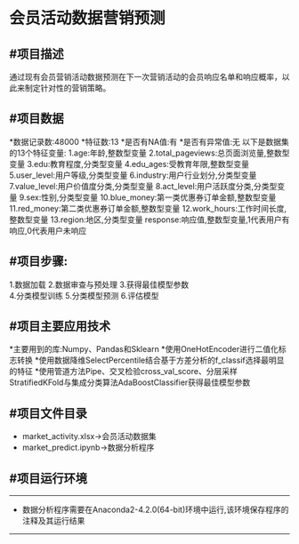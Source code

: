 会员活动数据营销预测
=======================
#项目描述
---
通过现有会员营销活动数据预测在下一次营销活动的会员响应名单和响应概率，以此来制定针对性的营销策略。

#项目数据
---
*数据记录数:48000
*特征数:13
*是否有NA值:有
*是否有异常值:无
以下是数据集的13个特征变量:
  1.age:年龄,整数型变量
  2.total_pageviews:总页面浏览量,整数型变量
  3.edu:教育程度,分类型变量
  4.edu_ages:受教育年限,整数型变量
  5.user_level:用户等级,分类型变量
  6.industry:用户行业划分,分类型变量
  7.value_level:用户价值度分类,分类型变量
  8.act_level:用户活跃度分类,分类型变量
  9.sex:性别,分类型变量
  10.blue_money:第一类优惠券订单金额,整数型变量
  11.red_money:第二类优惠券订单金额,整数型变量
  12.work_hours:工作时间长度,整数型变量
  13.region:地区,分类型变量
response:响应值,整数型变量,1代表用户有响应,0代表用户未响应

#项目步骤:
---
1.数据加载 
2.数据审查与预处理 
3.获得最佳模型参数  
4.分类模型训练
5.分类模型预测
6.评估模型

#项目主要应用技术
---
*主要用到的库:Numpy、Pandas和Sklearn
*使用OneHotEncoder进行二值化标志转换
*使用数据降维SelectPercentile结合基于方差分析的f_classif选择最明显的特征
*使用管道方法Pipe、交叉检验cross_val_score、分层采样StratifiedKFold与集成分类算法AdaBoostClassifier获得最佳模型参数

#项目文件目录
---
* market_activity.xlsx->会员活动数据集
* market_predict.ipynb->数据分析程序  

#项目运行环境
---
--------------------
* 数据分析程序需要在Anaconda2-4.2.0(64-bit)环境中运行,该环境保存程序的注释及其运行结果  
--------------------
